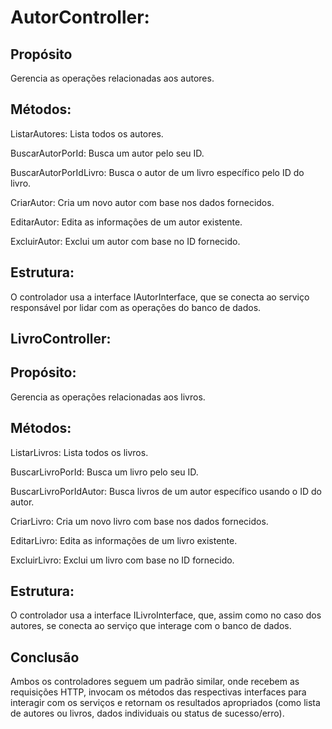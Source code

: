 # AutorController:

## Propósito
Gerencia as operações relacionadas aos autores.

## Métodos:
ListarAutores: Lista todos os autores.

BuscarAutorPorId: Busca um autor pelo seu ID.

BuscarAutorPorIdLivro: Busca o autor de um livro específico pelo ID do livro.

CriarAutor: Cria um novo autor com base nos dados fornecidos.

EditarAutor: Edita as informações de um autor existente.

ExcluirAutor: Exclui um autor com base no ID fornecido.

## Estrutura:
O controlador usa a interface IAutorInterface, que se conecta ao serviço responsável por lidar com as operações do banco de dados.

## LivroController:

## Propósito: 
Gerencia as operações relacionadas aos livros.

## Métodos:
ListarLivros: Lista todos os livros.

BuscarLivroPorId: Busca um livro pelo seu ID.

BuscarLivroPorIdAutor: Busca livros de um autor específico usando o ID do autor.

CriarLivro: Cria um novo livro com base nos dados fornecidos.

EditarLivro: Edita as informações de um livro existente.

ExcluirLivro: Exclui um livro com base no ID fornecido.

## Estrutura:
O controlador usa a interface ILivroInterface, que, assim como no caso dos autores, se conecta ao serviço que interage com o banco de dados.

## Conclusão
Ambos os controladores seguem um padrão similar, onde recebem as requisições HTTP, invocam os métodos das respectivas interfaces para interagir com os serviços e retornam os resultados apropriados (como lista de autores ou livros, dados individuais ou status de sucesso/erro).
